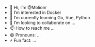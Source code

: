 - 👋 Hi, I’m @Molionr
- 👀 I’m interested in Docker
- 🌱 I’m currently learning Go, Vue, Python
- 💞️ I’m looking to collaborate on ...
- 📫 How to reach me ...
- 😄 Pronouns: ...
- ⚡ Fun fact: ...

<!---
Molionr/Molionr is a ✨ special ✨ repository because its `README.md` (this file) appears on your GitHub profile.
You can click the Preview link to take a look at your changes.
--->
